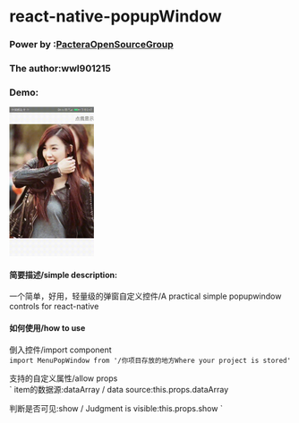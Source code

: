 # react-native-popupWindow
### Power by :[PacteraOpenSourceGroup](https://github.com/PacteraOpenSourceGroup)
### The author:wwl901215


### Demo:<br>
<img src="https://github.com/PacteraOpenSourceGroup/react-native-popupWindow/blob/master/gif/demo.gif?raw=true" width=30%/><br>
#### 简要描述/simple description:<br>
一个简单，好用，轻量级的弹窗自定义控件/A practical simple popupwindow controls for react-native<br>

#### 如何使用/how to use<br>

倒入控件/import component<br>
`
import MenuPopWindow from '/你项目存放的地方Where your project is stored'
`

支持的自定义属性/allow props<br>
`
item的数据源:dataArray / data source:this.props.dataArray

判断是否可见:show / Judgment is visible:this.props.show
`
